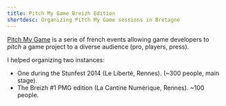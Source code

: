 ```yaml
---
title: Pitch My Game Breizh Edition
shortdesc: Organizing Pitch My Game sessions in Bretagne
---
```


[Pitch My Game](http://pitchmygame.com/) is a serie of french events allowing game developers to *pitch* a game project to a diverse audience (pro, players, press).

I helped organizing two instances:

- One during the Stunfest 2014 (Le Liberté, Rennes). (~300 people, main stage).
- The Breizh #1 PMG edition (La Cantine Numérique, Rennes). ~100 people.

